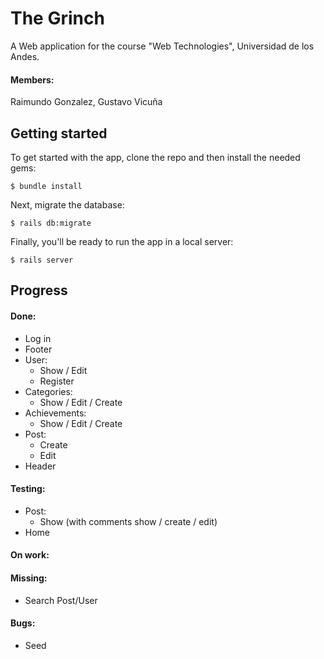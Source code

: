 # The Grinch
A Web application for the course "Web Technologies", Universidad de los Andes.
#### Members:
Raimundo Gonzalez,
Gustavo Vicuña
## Getting started

To get started with the app, clone the repo and then install the needed gems:

```
$ bundle install
```

Next, migrate the database:

```
$ rails db:migrate
```

Finally, you'll be ready to run the app in a local server:

```
$ rails server
```
## Progress
#### Done:
* Log in
* Footer
* User:
    * Show / Edit
    * Register
* Categories:
    * Show / Edit / Create
* Achievements:
    * Show / Edit / Create
* Post:
    * Create
    * Edit
* Header
#### Testing:
* Post:
    * Show (with comments show / create / edit)
* Home
#### On work:
    
#### Missing:
* Search Post/User
#### Bugs:
* Seed